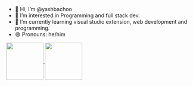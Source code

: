 - 👋 Hi, I’m @yashbachoo
- 👀 I’m interested in Programming and full stack dev.
- 🌱 I’m currently learning visual studio extension, web development and programming.
- 😄 Pronouns: he/him



<!---
yashbachoo/yashbachoo is a ✨ special ✨ repository because its `README.md` (this file) appears on your GitHub profile.
You can click the Preview link to take a look at your changes.
--->

<a href="https://github.com/user-attachments/assets/524b92c2-1e08-47e6-a80e-5dad87366c48" target="blank">
<img align="center" src="https://github.com/user-attachments/assets/524b92c2-1e08-47e6-a80e-5dad87366c48" height="100" />
</a>

<a href="https://www.flaticon.com/free-icons/aquarium"  target="blank">
<img align="center" src="https://www.flaticon.com/free-icons/aquarium"  height="100" />
</a>
